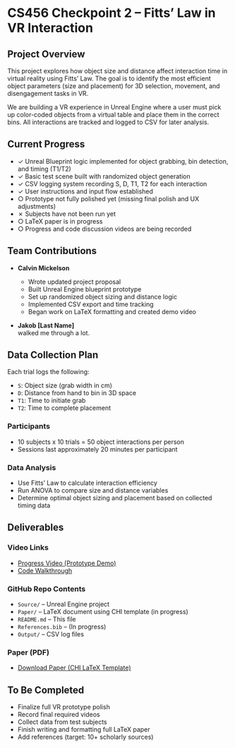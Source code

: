 # CS456 Checkpoint 2 – Fitts’ Law in VR Interaction

## Project Overview

This project explores how object size and distance affect interaction time in virtual reality using Fitts’ Law. The goal is to identify the most efficient object parameters (size and placement) for 3D selection, movement, and disengagement tasks in VR.

We are building a VR experience in Unreal Engine where a user must pick up color-coded objects from a virtual table and place them in the correct bins. All interactions are tracked and logged to CSV for later analysis.

## Current Progress

- ✓ Unreal Blueprint logic implemented for object grabbing, bin detection, and timing (T1/T2)  
- ✓ Basic test scene built with randomized object generation  
- ✓ CSV logging system recording S, D, T1, T2 for each interaction  
- ✓ User instructions and input flow established  
- ○ Prototype not fully polished yet (missing final polish and UX adjustments)  
- ✗ Subjects have not been run yet  
- ○ LaTeX paper is in progress  
- ○ Progress and code discussion videos are being recorded


## Team Contributions

- **Calvin Mickelson**  
  - Wrote updated project proposal  
  - Built Unreal Engine blueprint prototype  
  - Set up randomized object sizing and distance logic  
  - Implemented CSV export and time tracking  
  - Began work on LaTeX formatting and created demo video

- **Jakob [Last Name]**  
    walked me through a lot.

## Data Collection Plan

Each trial logs the following:
- `S`: Object size (grab width in cm)
- `D`: Distance from hand to bin in 3D space
- `T1`: Time to initiate grab
- `T2`: Time to complete placement

### Participants

- 10 subjects x 10 trials = 50 object interactions per person
- Sessions last approximately 20 minutes per participant

### Data Analysis

- Use Fitts’ Law to calculate interaction efficiency
- Run ANOVA to compare size and distance variables
- Determine optimal object sizing and placement based on collected timing data

## Deliverables

### Video Links

- [Progress Video (Prototype Demo)](LINK_GOES_HERE)
- [Code Walkthrough](LINK_GOES_HERE)

### GitHub Repo Contents

- `Source/` – Unreal Engine project
- `Paper/` – LaTeX document using CHI template (in progress)
- `README.md` – This file
- `References.bib` – (In progress)
- `Output/` – CSV log files

### Paper (PDF)

- [Download Paper (CHI LaTeX Template)](LINK_TO_PDF)

## To Be Completed

- Finalize full VR prototype polish
- Record final required videos
- Collect data from test subjects
- Finish writing and formatting full LaTeX paper
- Add references (target: 10+ scholarly sources)